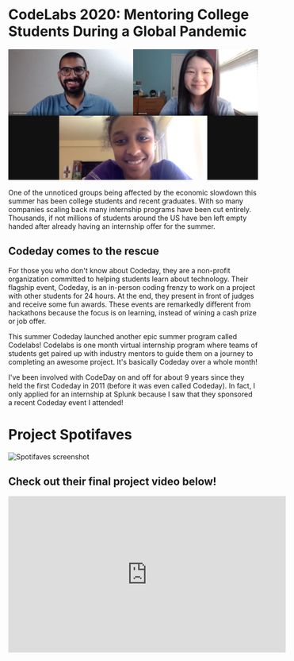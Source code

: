 # CodeLabs 2020: Mentoring College Students During a Global Pandemic

<!-- spotifaves screenshot -->
<!-- Include recommendations for books like cracking the coding interview and philosophy of software design -->
<!-- Cracking the coding interview (Shak’s aff lnk) https://amzn.to/3gPkcB6 
Philosophy of Software Design (Shak’s aff link) https://amzn.to/33KTINs
 -->
<!-- TY to Andrew -->

![Spotifaves team photo](./spotifaves-team-photo.png)

One of the unnoticed groups being affected by the economic slowdown this summer has been college students and recent graduates. With so many companies scaling back many internship programs have been cut entirely. Thousands, if not millions of students around the US have ben left empty handed after already having an internship offer for the summer.

## Codeday comes to the rescue

For those you who don't know about Codeday, they are a non-profit organization committed to helping students learn about technology. Their flagship event, Codeday, is an in-person coding frenzy to work on a project with other students for 24 hours. At the end, they present in front of judges and receive some fun awards. These events are remarkedly different from hackathons because the focus is on learning, instead of wining a cash prize or job offer.

This summer Codeday launched another epic summer program called Codelabs! Codelabs is one month virtual internship program where teams of students get paired up with industry mentors to guide them on a journey to completing an awesome project. It's basically Codeday over a whole month!

I've been involved with CodeDay on and off for about 9 years since they held the first Codeday in 2011 (before it was even called Codeday). In fact, I only applied for an internship at Splunk because I saw that they sponsored a recent Codeday event I attended!

<!-- Talk about project itself, team members, process, screenshots, team photo -->

# Project Spotifaves

![Spotifaves screenshot](./spotifaves.png)

## Check out their final project video below!

<iframe width="560" height="315" src="https://www.youtube.com/embed/5KOeTH2f7QI" frameborder="0" allow="accelerometer; autoplay; encrypted-media; gyroscope; picture-in-picture" allowfullscreen></iframe>